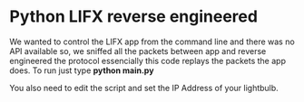 Python LIFX reverse engineered
==================

We wanted to control the LIFX app from the command line and there was no API available so, we sniffed all the packets between app and reverse engineered the protocol essencially this code replays the packets the app does. To run just type **python main.py**

You also need to edit the script and set the IP Address of your lightbulb.